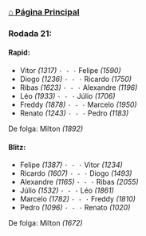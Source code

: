 ### [⌂ Página Principal](https://grupo-de-xadrez.github.io/)

### Rodada 21:

#### Rapid:

* Vitor *(1317)* `· - ·` Felipe *(1590)*  
* Diogo *(1236)* `· - ·` Ricardo *(1750)*  
* Ribas *(1623)* `· - ·` Alexandre *(1196)*  
* Léo *(1933)* `· - ·` Júlio *(1706)*  
* Freddy *(1878)* `· - ·` Marcelo *(1950)*  
* Renato *(1243)* `· - ·` Pedro *(1183)*  

De folga: Milton *(1892)*

#### Blitz:

* Felipe *(1387)* `· - ·` Vitor *(1234)*  
* Ricardo *(1607)* `· - ·` Diogo *(1493)*  
* Alexandre *(1165)* `· - ·` Ribas *(2055)*  
* Júlio *(1532)* `· - ·` Léo *(1861)*  
* Marcelo *(1782)* `· - ·` Freddy *(1810)*  
* Pedro *(1096)* `· - ·` Renato *(1020)*  

De folga: Milton *(1672)*


